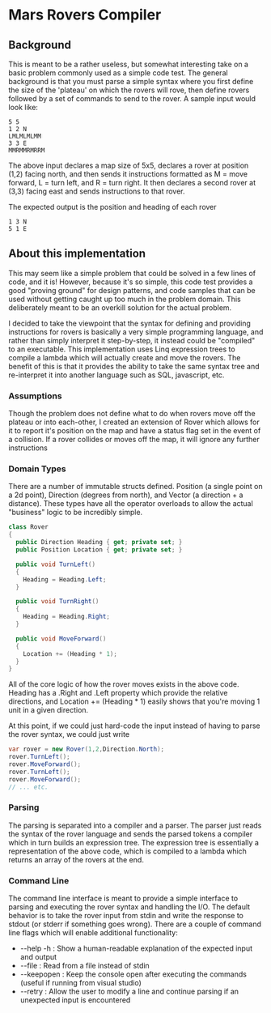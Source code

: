 # Mars Rovers Compiler

## Background

This is meant to be a rather useless, but somewhat interesting take on a basic problem commonly used as a simple code test. The general background is that you must parse a simple syntax where you first define the size of the 'plateau' on which the rovers will rove, then define rovers followed by a set of commands to send to the rover. A sample input would look like:

```
5 5
1 2 N
LMLMLMLMM
3 3 E
MMRMMRMRRM
```
The above input declares a map size of 5x5, declares a rover at position (1,2) facing north, and then sends it instructions formatted as M = move forward, L = turn left, and R = turn right. It then declares a second rover at (3,3) facing east and sends instructions to that rover.

The expected output is the position and heading of each rover

```
1 3 N
5 1 E
```

## About this implementation

This may seem like a simple problem that could be solved in a few lines of code, and it is! However, because it's so simple, this code test provides a good "proving ground" for design patterns, and code samples that can be used without getting caught up too much in the problem domain. This deliberately meant to be an overkill solution for the actual problem.

I decided to take the viewpoint that the syntax for defining and providing instructions for rovers is basically a very simple programming language, and rather than simply interpret it step-by-step, it instead could be "compiled" to an executable. This implementation uses Linq expression trees to compile a lambda which will actually create and move the rovers. The benefit of this is that it provides the ability  to take the same syntax tree and re-interpret it into another language such as SQL, javascript, etc. 

### Assumptions

Though the problem does not define what to do when rovers move off the plateau or into each-other, I created an extension of Rover which allows for it to report it's position on the map and have a status flag set in the event of a collision. If a rover collides or moves off the map, it will ignore any further instructions

### Domain Types

There are a number of immutable structs defined. Position (a single point on a 2d point), Direction (degrees from north), and Vector (a direction + a distance). These types have all the operator overloads to allow the actual "business" logic to be incredibly simple.

```csharp
class Rover
{
  public Direction Heading { get; private set; }
  public Position Location { get; private set; }

  public void TurnLeft()
  {
    Heading = Heading.Left;
  }

  public void TurnRight()
  {
    Heading = Heading.Right;
  }

  public void MoveForward()
  {
    Location += (Heading * 1);
  }
}
```

All of the core logic of how the rover moves exists in the above code. Heading has a .Right and .Left property which provide the relative directions, and Location += (Heading * 1) easily shows that you're moving 1 unit in a given direction.

At this point, if we could just hard-code the input instead of having to parse the rover syntax, we could just write

```csharp
var rover = new Rover(1,2,Direction.North);
rover.TurnLeft();
rover.MoveForward();
rover.TurnLeft();
rover.MoveForward();
// ... etc.
```

### Parsing

The parsing is separated into a compiler and a parser. The parser just reads the syntax of the rover language and sends the parsed tokens a compiler which in turn builds an expression tree. The expression tree is essentially a representation of the above code, which is compiled to a lambda which returns an array of the rovers at the end.

### Command Line

The command line interface is meant to provide a simple interface to parsing and executing the rover syntax and handling the I/O. The default behavior is to take the rover input from stdin and write the response to stdout (or stderr if something goes wrong). There are a couple of command line flags which will enable additional functionality:

* --help -h : Show a human-readable explanation of the expected input and output
* --file <filename> : Read from a file instead of stdin
* --keepopen : Keep the console open after executing the commands (useful if running from visual studio)
* --retry : Allow the user to modify a line and continue parsing if an unexpected input is encountered